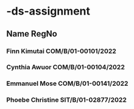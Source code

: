 # -ds-assignment
## Name                RegNo
### Finn Kimutai       COM/B/01-00101/2022
### Cynthia Awuor      COM/B/01-00104/2022 
### Emmanuel Mose      COM/B/01-00141/2022 
### Phoebe Christine   SIT/B/01-02877/2022
